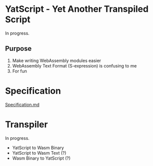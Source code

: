 # YatScript - Yet Another Transpiled Script

In progress.

## Purpose

1. Make writing WebAssembly modules easier
2. WebAssembly Text Format (S-expression) is confusing to me
3. For fun

# Specification

[Specification.md](Specification.md)

# Transpiler

In progress.

* YatScript to Wasm Binary
* YatScript to Wasm Text (?)
* Wasm Binary to YatScript (?)
